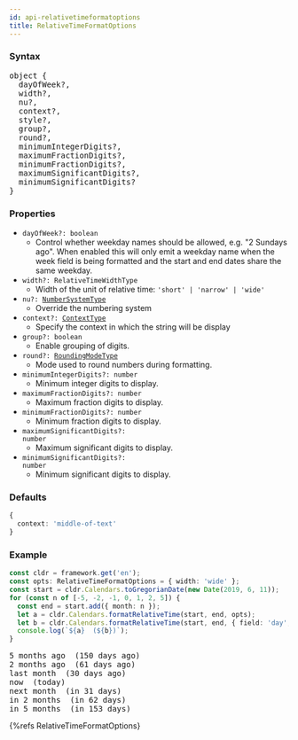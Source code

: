 ```yaml
---
id: api-relativetimeformatoptions
title: RelativeTimeFormatOptions
---
```


### Syntax

<pre class="syntax">
object {
  dayOfWeek?,
  width?,
  nu?,
  context?,
  style?,
  group?,
  round?,
  minimumIntegerDigits?,
  maximumFractionDigits?,
  minimumFractionDigits?,
  maximumSignificantDigits?,
  minimumSignificantDigits?
}
</pre>

### Properties
  - <code class="def">dayOfWeek?: <span>boolean</span></code>
    - Control whether weekday names should be allowed, e.g. "2 Sundays ago". When enabled this will only emit a weekday name when the week field is being formatted and the start and end dates share the same weekday.
  - <code class="def">width?: <span>RelativeTimeWidthType</span></code>
    - Width of the unit of relative time: `'short' | 'narrow' | 'wide'`
  - <code class="def">nu?: <span>[NumberSystemType](api-numbersystemtype.html)</span></code>
    - Override the numbering system
  - <code class="def">context?: <span>[ContextType](api-contexttype.html)</span></code>
    - Specify the context in which the string will be display
  - <code class="def">group?: <span>boolean</span></code>
    - Enable grouping of digits.
  - <code class="def">round?: <span>[RoundingModeType](api-roundingmodetype.html)</span></code>
    - Mode used to round numbers during formatting.
  - <code class="def">minimumIntegerDigits?: <span>number</span></code>
    - Minimum integer digits to display.
  - <code class="def">maximumFractionDigits?: <span>number</span></code>
    - Maximum fraction digits to display.
  - <code class="def">minimumFractionDigits?: <span>number</span></code>
    - Minimum fraction digits to display.
  - <code class="def">maximumSignificantDigits?: <span>number</span></code>
    - Maximum significant digits to display.
  - <code class="def">minimumSignificantDigits?: <span>number</span></code>
    - Minimum significant digits to display.


### Defaults

```typescript
{
  context: 'middle-of-text'
}
```

### Example

```typescript
const cldr = framework.get('en');
const opts: RelativeTimeFormatOptions = { width: 'wide' };
const start = cldr.Calendars.toGregorianDate(new Date(2019, 6, 11));
for (const n of [-5, -2, -1, 0, 1, 2, 5]) {
  const end = start.add({ month: n });
  let a = cldr.Calendars.formatRelativeTime(start, end, opts);
  let b = cldr.Calendars.formatRelativeTime(start, end, { field: 'day', ...opts });
  console.log(`${a}  (${b})`);
}
```

<pre class="output">
5 months ago  (150 days ago)
2 months ago  (61 days ago)
last month  (30 days ago)
now  (today)
next month  (in 31 days)
in 2 months  (in 62 days)
in 5 months  (in 153 days)
</pre>

{%refs RelativeTimeFormatOptions}
